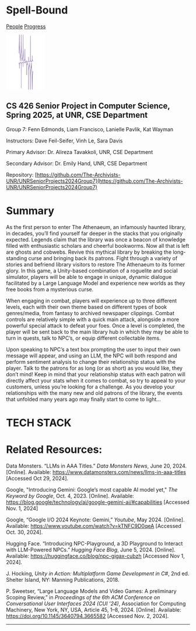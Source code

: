 # Spell-Bound





[People](./people) [Progress](./progress) 

<img src="./purple_squiggles.jpg" height="150">

## CS 426 Senior Project in Computer Science, Spring 2025, at UNR, CSE Department
Group 7: Fenn Edmonds, Liam Francisco, Lanielle Pavlik, Kat Wayman

Instructors: 		Dave Feil-Seifer, Vinh Le, Sara Davis

Primary Advisor: 	Dr. Alireza Tavakkoli, UNR, CSE Department

Secondary Advisor:	Dr. Emily Hand, UNR, CSE Department



Repository:  [https://github.com/The-Archivists-UNR/UNRSeniorProjects2024Group7](https://github.com/The-Archivists-UNR/UNRSeniorProjects2024Group7)

# Summary

As the first person to enter The Athenaeum, an infamously haunted library, in decades, you’ll find yourself far deeper in the stacks that you originally expected. Legends claim that the library was once a beacon of knowledge filled with enthusiastic scholars and cheerful bookworms. Now all that is left are ghosts and cobwebs. Revive this mythical library by breaking the long-standing curse and bringing back its patrons. Fight through a variety of stories and befriend library visitors to restore The Athenaeum to its former glory. In this game, a Unity-based combination of a roguelite and social simulator, players will be able to engage in unique, dynamic dialogue facilitated by a Large Language Model and experience new worlds as they free books from a mysterious curse. 

When engaging in combat, players will experience up to three different levels, each with their own theme based on different types of book genres/media, from fantasy to archived newspaper clippings. Combat controls are relatively simple with a quick main attack, alongside a more powerful special attack to defeat your foes. Once a level is completed, the player will be sent back to the main library hub in which they may be able to turn in quests, talk to NPC’s, or equip different collectable items. 

Upon speaking to NPC’s a text box prompting the user to input their own message will appear, and using an LLM, the NPC will both respond and perform sentiment analysis to change their relationship status with the player. Talk to the patrons for as long (or as short) as you would like, they don’t mind! Keep in mind that your relationship status with each patron will directly affect your stats when it comes to combat, so try to appeal to your customers, unless you’re looking for a challenge. As you develop your relationships with the many new and old patrons of the library, the events that unfolded many years ago may finally start to come to light…


# TECH STACK


# Related Resources:

Data Monsters. “LLMs in AAA Titles.” *Data Monsters News*, June 20, 2024. [Online]. Available: 
https://www.datamonsters.com/news/llms-in-aaa-titles [Accessed Oct 29, 2024].

Google, "Introducing Gemini: Google’s most capable AI model yet," *The Keyword by Google*, Oct. 4, 2023. [Online]. Available: https://blog.google/technology/ai/google-gemini-ai/#capabilities [Accessed Nov. 1, 2024]

Google, “Google I/O 2024 Keynote: Gemini,” *Youtube*, May 2024. [Online]. Available: https://www.youtube.com/watch?v=kTNFC9D0qeA [Accessed Oct. 30, 2024].

Hugging Face. “Introducing NPC-Playground, a 3D Playground to Interact with LLM-Powered NPCs.” *Hugging Face Blog*, June 5, 2024. [Online]. Available: https://huggingface.co/blog/npc-gigax-cubzh [Accessed Nov 1, 2024].

J. Hocking, *Unity in Action: Multiplatform Game Development in C#*, 2nd ed. Shelter Island, NY: Manning Publications, 2018.

P. Sweetser, “Large Language Models and Video Games: A preliminary Scoping Review,” in *Proceedings of the 6th ACM Conference on Conversational User Interfaces 2024 (CUI ’24)*, Association for Computing Machinery, New York, NY, USA, Article 45, 1–8, 2024. [Online]. Available: https://doi.org/10.1145/3640794.3665582 [Accessed Nov. 2, 2024].

----------------------------------------------------------------------------------------

